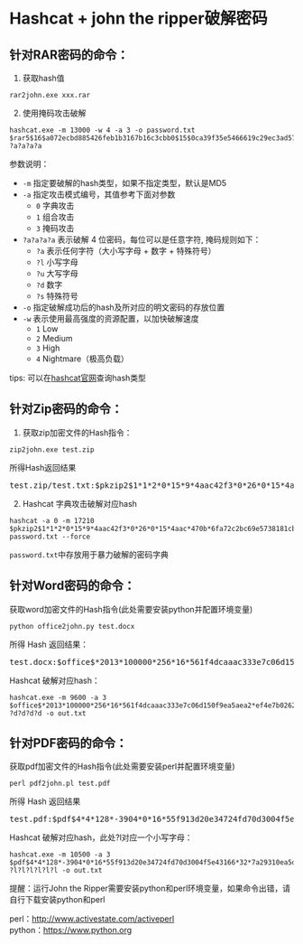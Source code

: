# Hashcat + john the ripper破解密码

## 针对**RAR**密码的命令：
1. 获取hash值
```
rar2john.exe xxx.rar
```
2. 使用掩码攻击破解
```
hashcat.exe -m 13000 -w 4 -a 3 -o password.txt $rar5$16$a072ecbd885426feb1b3167b16c3cbb0$15$0ca39f35e5466619c29ec3ad57790562$8$a86b7ce20e2b6fd6 ?a?a?a?a
```

参数说明：  
- `-m` 指定要破解的hash类型，如果不指定类型，默认是MD5
- `-a` 指定攻击模式编号，其值参考下面对参数
  - `0` 字典攻击
  - `1` 组合攻击
  - `3` 掩码攻击
- `?a?a?a?a` 表示破解 4 位密码，每位可以是任意字符, 掩码规则如下：
  - `?a` 表示任何字符（大小写字母 + 数字 + 特殊符号）
  - `?l` 小写字母
  - `?u` 大写字母
  - `?d` 数字
  - `?s` 特殊符号
- `-o` 指定破解成功后的hash及所对应的明文密码的存放位置
- `-w` 表示使用最高强度的资源配置，以加快破解速度
  - `1` Low
  - `2` Medium
  - `3` High
  - `4` Nightmare（极高负载）


tips: 可以在[hashcat官网](https://hashcat.net/wiki/doku.php?id=example_hashes)查询hash类型


## 针对**Zip**密码的命令：  
1. 获取zip加密文件的Hash指令：
```
zip2john.exe test.zip
```
所得Hash返回结果
<pre>
test.zip/test.txt:$pkzip2$1*1*2*0*15*9*4aac42f3*0*26*0*15*4aac*470b*6fa72c2bc69e5738181cb7f406187f8084ce07cf5f*$/pkzip2$:test.txt:test.zip::test.zip
</pre>

2. Hashcat 字典攻击破解对应hash
```
hashcat -a 0 -m 17210 $pkzip2$1*1*2*0*15*9*4aac42f3*0*26*0*15*4aac*470b*6fa72c2bc69e5738181cb7f406187f8084ce07cf5f*$/pkzip2$ password.txt --force
```
`password.txt`中存放用于暴力破解的密码字典


## 针对**Word**密码的命令：  
获取word加密文件的Hash指令(此处需要安装python并配置环境变量)
```
python office2john.py test.docx                 
```
所得 Hash 返回结果：
<pre>
test.docx:$office$*2013*100000*256*16*561f4dcaaac333e7c06d150f9ea5aea2*ef4e7b026217124561ecb865b324eac4*e9ef4a859f2c81581db0e27d9ce48e6451b82cd1641941e8adc10dc5600969cb
</pre>
Hashcat 破解对应hash：
```
hashcat.exe -m 9600 -a 3 $office$*2013*100000*256*16*561f4dcaaac333e7c06d150f9ea5aea2*ef4e7b026217124561ecb865b324eac4*e9ef4a859f2c81581db0e27d9ce48e6451b82cd1641941e8adc10dc5600969cb ?d?d?d?d -o out.txt
```


## 针对**PDF**密码的命令：  
获取pdf加密文件的Hash指令(此处需要安装perl并配置环境变量)
```
perl pdf2john.pl test.pdf
```
所得 Hash 返回结果
<pre>
test.pdf:$pdf$4*4*128*-3904*0*16*55f913d20e34724fd70d3004f5e43166*32*7a29310ea5dc0276d34c1bef24595d61984a08eb759eaba56bd4887a260bbcce*32*de0c200bbe6887a980dc429edbdabc40f39a368841d804afefa726b2bd7c7b24
</pre>
Hashcat 破解对应hash，此处?l对应一个小写字母：
```
hashcat.exe -m 10500 -a 3 $pdf$4*4*128*-3904*0*16*55f913d20e34724fd70d3004f5e43166*32*7a29310ea5dc0276d34c1bef24595d61984a08eb759eaba56bd4887a260bbcce*32*de0c200bbe6887a980dc429edbdabc40f39a368841d804afefa726b2bd7c7b24 ?l?l?l?l?l?l -o out.txt
```


提醒：运行John the Ripper需要安装python和perl环境变量，如果命令出错，请自行下载安装python和perl  

perl：http://www.activestate.com/activeperl  
python：https://www.python.org

